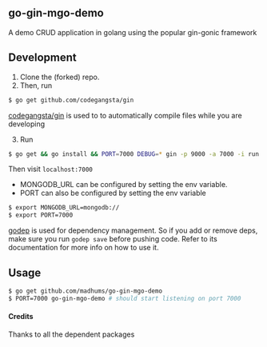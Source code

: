 ## go-gin-mgo-demo

A demo CRUD application in golang using the popular gin-gonic framework

## Development

1. Clone the (forked) repo.
2. Then, run

  ```sh
  $ go get github.com/codegangsta/gin
  ```

  [codegangsta/gin](http://github.com/codegangsta/gin) is used to to automatically compile files while you are developing

3. Run

  ```sh
  $ go get && go install && PORT=7000 DEBUG=* gin -p 9000 -a 7000 -i run # or make dev
  ```

  Then visit `localhost:7000`

- MONGODB_URL can be configured by setting the env variable.
- PORT can also be configured by setting the env variable

```sh
$ export MONGODB_URL=mongodb://
$ export PORT=7000
```

[godep](https://github.com/tools/godep) is used for dependency management. So if you add or remove deps, make sure you run `godep save` before pushing code. Refer to its documentation for more info on how to use it.

## Usage

```sh
$ go get github.com/madhums/go-gin-mgo-demo
$ PORT=7000 go-gin-mgo-demo # should start listening on port 7000
```

#### Credits

Thanks to all the dependent packages
